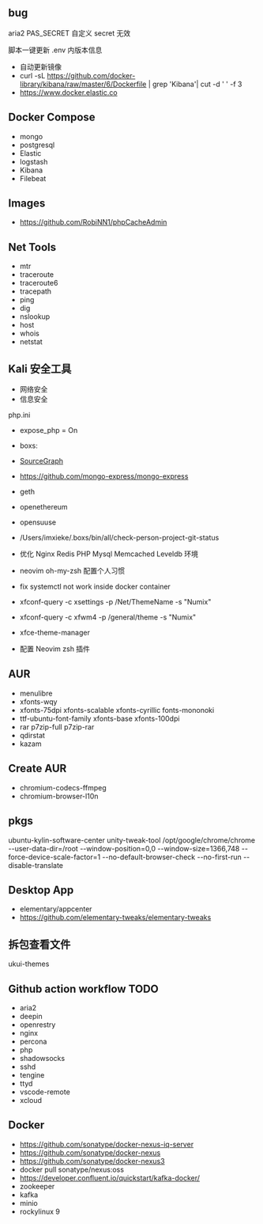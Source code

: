 ## bug

aria2
PAS_SECRET 自定义 secret 无效

脚本一键更新 .env 内版本信息

- 自动更新镜像
- curl -sL https://github.com/docker-library/kibana/raw/master/6/Dockerfile | grep 'Kibana'| cut -d ' ' -f 3
- https://www.docker.elastic.co

## Docker Compose
- mongo
- postgresql
- Elastic
- logstash
- Kibana
- Filebeat

## Images
- https://github.com/RobiNN1/phpCacheAdmin

 ## Net Tools
 - mtr
 - traceroute
 - traceroute6
 - tracepath
 - ping
 - dig
 - nslookup
 - host
 - whois
 - netstat

## Kali 安全工具
- 网络安全
- 信息安全

php.ini
- expose_php = On

- boxs:
- [SourceGraph](https://github.com/sourcegraph/sourcegraph)

- https://github.com/mongo-express/mongo-express
- geth
- openethereum
- opensuuse
- /Users/imxieke/.boxs/bin/all/check-person-project-git-status

- 优化 Nginx Redis PHP Mysql Memcached Leveldb 环境
- neovim oh-my-zsh 配置个人习惯
- fix systemctl not work inside docker container
- xfconf-query -c xsettings -p /Net/ThemeName -s "Numix"
- xfconf-query -c xfwm4 -p /general/theme -s "Numix"
- xfce-theme-manager
- 配置 Neovim zsh 插件


## AUR
- menulibre
- xfonts-wqy
- xfonts-75dpi xfonts-scalable xfonts-cyrillic  fonts-mononoki
-  ttf-ubuntu-font-family xfonts-base xfonts-100dpi
-  rar p7zip-full p7zip-rar
-  qdirstat
-  kazam

## Create AUR
- chromium-codecs-ffmpeg
- chromium-browser-l10n

## pkgs

ubuntu-kylin-software-center
unity-tweak-tool
/opt/google/chrome/chrome --user-data-dir=/root --window-position=0,0 --window-size=1366,748 --force-device-scale-factor=1 --no-default-browser-check --no-first-run --disable-translate

## Desktop App
- elementary/appcenter
- https://github.com/elementary-tweaks/elementary-tweaks

## 拆包查看文件
ukui-themes

## Github action workflow TODO
- aria2
- deepin
- openrestry
- nginx
- percona
- php
- shadowsocks
- sshd
- tengine
- ttyd
- vscode-remote
- xcloud

## Docker
- https://github.com/sonatype/docker-nexus-iq-server
- https://github.com/sonatype/docker-nexus
- https://github.com/sonatype/docker-nexus3
- docker pull sonatype/nexus:oss
- https://developer.confluent.io/quickstart/kafka-docker/
- zookeeper
- kafka
- minio
- rockylinux 9

